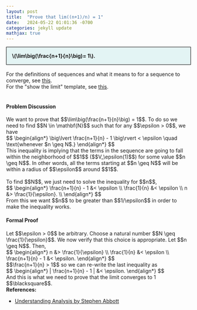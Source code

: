 ```yaml
---
layout: post
title:  "Prove that lim((n+1)/n) = 1"
date:   2024-05-22 01:01:36 -0700
categories: jekyll update
mathjax: true
---
```

<div style="background-color: #E3F4F4; padding: 15px 15px 15px 15px; border:1px solid black;">
  <b>\(\lim\big(\frac{n+1}{n}\big)= 1\).</b>
</div>
<br>
For the definitions of sequences and what it means to for a sequence to converge, see <a href="https://strncat.github.io/jekyll/update/2024/05/21/analysis-seq-definitions.html">this</a>.
<br>
For the "show the limit" template, see <a href="https://strncat.github.io/jekyll/update/2024/05/12/analysis-seq-limit-template.html">this</a>.
<br>
<br>
<!------------------------------------------------------------------------------------>
<h4><b>Problem Discussion</b></h4>
We want to prove that $$\lim\big(\frac{n+1}{n}\big) = 1$$. To do so we need to find $$N \in \mathbf{N}$$ such that for any $$\epsilon > 0$$, we have
<div>
$$
\begin{align*}
\big\lvert \frac{n+1}{n} - 1 \big\rvert < \epsilon \quad \text{whenever $n \geq N$.}
\end{align*}
$$
</div>
This inequality is implying that the terms in the sequence are going to fall within the neighborhood of $$1$$ ($$V_\epsilon(1)$$) for some value $$n \geq N$$. In other words, all the terms starting at $$n \geq N$$ will be within a radius of $$\epsilon$$ around $$1$$.
<br>
<br>
To find $$N$$, we just need to solve the inequality for $$n$$,
<div>
$$
\begin{align*}
\frac{n+1}{n} - 1 &< \epsilon \\
\frac{1}{n} &< \epsilon \\
n &> \frac{1}{\epsilon}. \\
\end{align*}
$$
</div>
From this we want $$n$$ to be greater than $$1/\epsilon$$ in order to make the inequality works. 
<!------------------------------------------------------------------------------------>
<h4><b>Formal Proof</b></h4>
Let $$\epsilon > 0$$ be arbitrary. Choose a natural number $$N \geq \frac{1}{\epsilon}$$. We now verify that this choice is appropriate. Let $$n \geq N$$. Then,
<div>
$$
\begin{align*}
n &> \frac{1}{\epsilon} \\
\frac{1}{n} &< \epsilon \\
\frac{n+1}{n} - 1 &< \epsilon.
\end{align*}
$$
</div>
$$\frac{n+1}{n} > 1$$ so we can re-write the last inequality as
<div>
$$
\begin{align*}
| \frac{n+1}{n} - 1 | &< \epsilon.
\end{align*}
$$
</div>
And this is what we need to prove that the limit converges to 1 $$\blacksquare$$.
<br>
<!------------------------------------------------------------------------------------>
<b>References:</b>
<ul>
<li><a href="https://www.amazon.com/Understanding-Analysis-Undergraduate-Texts-Mathematics/dp/1493927116">Understanding Analysis by Stephen Abbott</a></li>
</ul>